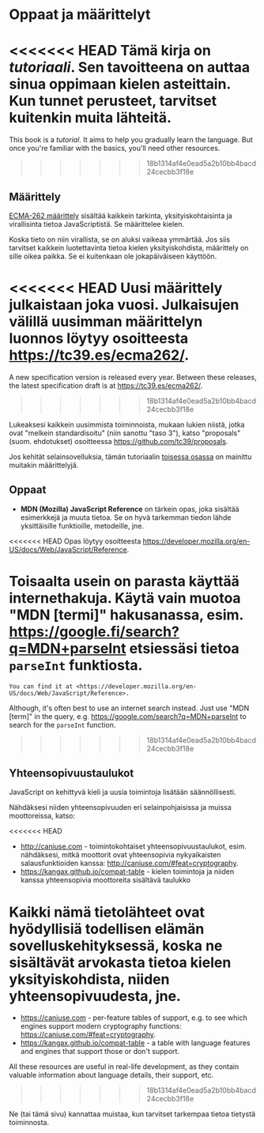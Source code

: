 
# Oppaat ja määrittelyt

<<<<<<< HEAD
Tämä kirja on *tutoriaali*. Sen tavoitteena on auttaa sinua oppimaan kielen asteittain. Kun tunnet perusteet, tarvitset kuitenkin muita lähteitä. 
=======
This book is a *tutorial*. It aims to help you gradually learn the language. But once you're familiar with the basics, you'll need other resources.
>>>>>>> 18b1314af4e0ead5a2b10bb4bacd24cecbb3f18e

## Määrittely

[ECMA-262 määrittely](https://www.ecma-international.org/publications/standards/Ecma-262.htm) sisältää kaikkein tarkinta, yksityiskohtaisinta ja virallisinta tietoa JavaScriptistä. Se määrittelee kielen.

Koska tieto on niin virallista, se on aluksi vaikeaa ymmärtää. Jos siis tarvitset kaikkein luotettavinta tietoa kielen yksityiskohdista, määrittely on sille oikea paikka. Se ei kuitenkaan ole jokapäiväiseen käyttöön.

<<<<<<< HEAD
Uusi määrittely julkaistaan joka vuosi. Julkaisujen välillä uusimman määrittelyn luonnos löytyy osoitteesta <https://tc39.es/ecma262/>.
=======
A new specification version is released every year. Between these releases, the latest specification draft is at <https://tc39.es/ecma262/>.
>>>>>>> 18b1314af4e0ead5a2b10bb4bacd24cecbb3f18e

Lukeaksesi kaikkein uusimmista toiminnoista, mukaan lukien niistä, jotka ovat "melkein standardisoitu" (niin sanottu "taso 3"), katso "proposals" (suom. ehdotukset) osoitteessa <https://github.com/tc39/proposals>.

Jos kehität selainsovelluksia, tämän tutoriaalin [toisessa osassa](info:browser-environment) on mainittu muitakin määrittelyjä.

## Oppaat

- **MDN (Mozilla) JavaScript Reference** on tärkein opas, joka sisältää esimerkkejä ja muuta tietoa. Se on hyvä tarkemman tiedon lähde yksittäisille funktioille, metodeille, jne.

<<<<<<< HEAD
    Opas löytyy osoitteesta <https://developer.mozilla.org/en-US/docs/Web/JavaScript/Reference>.

Toisaalta usein on parasta käyttää internethakuja. Käytä vain muotoa "MDN [termi]" hakusanassa, esim. <https://google.fi/search?q=MDN+parseInt> etsiessäsi tietoa `parseInt` funktiosta.
=======
    You can find it at <https://developer.mozilla.org/en-US/docs/Web/JavaScript/Reference>.

Although, it's often best to use an internet search instead. Just use "MDN [term]" in the query, e.g. <https://google.com/search?q=MDN+parseInt> to search for the `parseInt` function.
>>>>>>> 18b1314af4e0ead5a2b10bb4bacd24cecbb3f18e

## Yhteensopivuustaulukot

JavaScript on kehittyvä kieli ja uusia toimintoja lisätään säännöllisesti.

Nähdäksesi niiden yhteensopivuuden eri selainpohjaisissa ja muissa moottoreissa, katso:

<<<<<<< HEAD
- <http://caniuse.com> - toimintokohtaiset yhteensopivuustaulukot, esim. nähdäksesi, mitkä moottorit ovat yhteensopivia nykyaikaisten salausfunktioiden kanssa: <http://caniuse.com/#feat=cryptography>.
- <https://kangax.github.io/compat-table> - kielen toimintoja ja niiden kanssa yhteensopivia moottoreita sisältävä taulukko

Kaikki nämä tietolähteet ovat hyödyllisiä todellisen elämän sovelluskehityksessä, koska ne sisältävät arvokasta tietoa kielen yksityiskohdista, niiden yhteensopivuudesta, jne.
=======
- <https://caniuse.com> - per-feature tables of support, e.g. to see which engines support modern cryptography functions: <https://caniuse.com/#feat=cryptography>.
- <https://kangax.github.io/compat-table> - a table with language features and engines that support those or don't support.

All these resources are useful in real-life development, as they contain valuable information about language details, their support, etc.
>>>>>>> 18b1314af4e0ead5a2b10bb4bacd24cecbb3f18e

Ne (tai tämä sivu) kannattaa muistaa, kun tarvitset tarkempaa tietoa tietystä toiminnosta.

